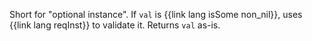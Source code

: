 Short for "optional instance". If `val` is {{link lang isSome non_nil}}, uses {{link lang reqInst}} to validate it. Returns `val` as-is.
